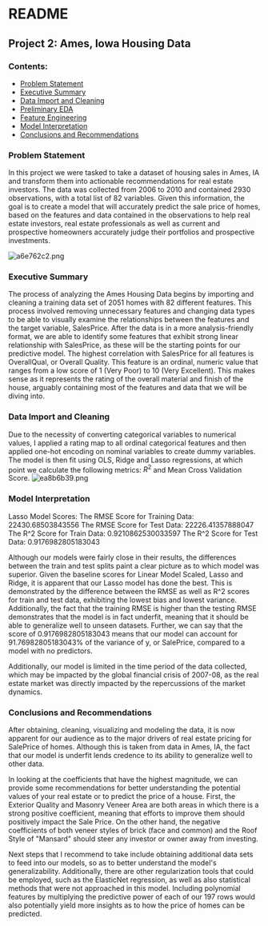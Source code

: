 # README 
## Project 2: Ames, Iowa Housing Data
### Contents:
- [Problem Statement](#Problem-Statement)
- [Executive Summary](#Executive-Summary)
- [Data Import and Cleaning](#Data-Import-and-Cleaning)
- [Preliminary EDA](#Preliminary-EDA)
- [Feature Engineering](#Feature-Engineering)
- [Model Interpretation](#Model-Interpretation)
- [Conclusions and Recommendations](#Conclusions-and-Recommendations)

### Problem Statement
In this project we were tasked to take a dataset of housing sales in Ames, IA and transform them into actionable recommendations for real estate investors. The data was collected from 2006 to 2010 and contained 2930 observations, with a total list of 82 variables. Given this information, the goal is to create a model that will accurately predict the sale price of homes, based on the features and data contained in the observations to help real estate investors, real estate professionals as well as current and prospective homeowners accurately judge their portfolios and prospective investments.

![a6e762c2.png](:storage/b38a3c29-d5f4-45d8-bede-936f58b71560/a6e762c2.png)
### Executive Summary 

The process of analyzing the Ames Housing Data  begins by importing and cleaning a training data set of 2051 homes with 82 different features. This process involved removing unnecessary features and changing data types to be able to visually examine the relationships between the features and the target variable, SalesPrice. After the data is in a more analysis-friendly format, we are able to identify some features that exhibit strong linear relationship with SalesPrice, as these will be the starting points for our predictive model. The highest correlation with SalesPrice for all features is OverallQual, or Overall Quality. This feature is an ordinal, numeric value that ranges from a low score of 1 (Very Poor) to 10 (Very Excellent). This makes sense as it represents the rating of the overall material and finish of the house, arguably containing most of the features and data that we will be diving into. 

### Data Import and Cleaning
Due to the necessity of converting categorical variables to numerical values, I applied a rating map to all ordinal categorical features and then applied one-hot encoding on nominal variables to create dummy variables. The model is then fit using OLS, Ridge and Lasso regressions, at which point we calculate the following metrics: $R^2$ and Mean Cross Validation Score.
![ea8b6b39.png](:storage/b38a3c29-d5f4-45d8-bede-936f58b71560/ea8b6b39.png)
### Model Interpretation
Lasso Model Scores:
The RMSE Score for Training Data: 22430.68503843556
The RMSE Score for Test Data: 22226.41357888047
The R^2 Score for Train Data: 0.9210862530033597
The R^2 Score for Test Data: 0.9176982805183043

Although our models were fairly close in their results, the differences between the train and test splits paint a clear picture as to which model was superior. Given the baseline scores for Linear Model Scaled, Lasso and Ridge, it is apparent that our Lasso model has done the best. This is demonstrated by the difference between the RMSE as well as R^2 scores for train and test data, exhibiting the lowest bias and lowest variance. Additionally, the fact that the training RMSE is higher than the testing RMSE demonstrates that the model is in fact underfit, meaning that it should be able to generalize well to unseen datasets. Further, we can say that the score of 0.9176982805183043 means that our model can account for 91.76982805183043% of the variance of y, or SalePrice, compared to a model with no predictors.

Additionally, our model is limited in the time period of the data collected, which may be impacted by the global financial crisis of 2007-08, as the real estate market was directly impacted by the repercussions of the market dynamics.

### Conclusions and Recommendations
After obtaining, cleaning, visualizing and modeling the data, it is now apparent for our audience as to the major drivers of real estate pricing for SalePrice of homes. Although this is taken from data in Ames, IA, the fact that our model is underfit lends credence to its ability to generalize well to other data. 

In looking at the coefficients that have the highest magnitude, we can provide some recommendations for better understanding the potential values of your real estate or to predict the price of a house. First, the Exterior Quality and Masonry Veneer Area are both areas in which there is a strong positive coefficient, meaning that efforts to improve them should positively impact the Sale Price. On the other hand, the negative coefficients of  both veneer styles of brick (face and common) and the Roof Style of "Mansard" should steer any investor or owner away from investing. 

Next steps that I recommend to take include obtaining additional data sets to feed into our models, so as to better understand the model's generalizability. Additionally, there are other regularization tools that could be employed, such as the ElasticNet regression, as well as also statistical methods that were not approached in this model. Including polynomial features by multiplying the predictive power of each of our 197 rows would also potentially yield more insights as to how the price of homes can be predicted.

